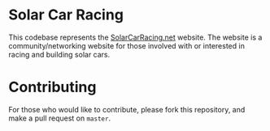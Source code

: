# Solar Car Racing

This codebase represents the [SolarCarRacing.net](SolarCarRacing.net) website. The website is a community/networking website for those involved with or interested in racing and building solar cars.

# Contributing

For those who would like to contribute, please fork this repository, and make a pull request on `master`.
